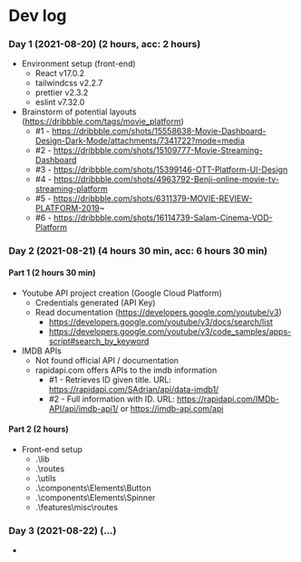 # Dev log

### Day 1 (2021-08-20) (2 hours, acc: 2 hours)

* Environment setup (front-end)
  - React v17.0.2
  - tailwindcss v2.2.7
  - prettier v2.3.2
  - eslint v7.32.0
* Brainstorm of potential layouts (https://dribbble.com/tags/movie_platform)
  - #1 - https://dribbble.com/shots/15558638-Movie-Dashboard-Design-Dark-Mode/attachments/7341722?mode=media
  - #2 - https://dribbble.com/shots/15109777-Movie-Streaming-Dashboard
  - #3 - https://dribbble.com/shots/15399146-OTT-Platform-UI-Design
  - #4 - https://dribbble.com/shots/4963792-Benji-online-movie-tv-streaming-platform
  - #5 - https://dribbble.com/shots/6311379-MOVIE-REVIEW-PLATFORM-2019~
  - #6 - https://dribbble.com/shots/16114739-Salam-Cinema-VOD-Platform


### Day 2 (2021-08-21) (4 hours 30 min, acc: 6 hours 30 min)

#### Part 1 (2 hours 30 min)

* Youtube API project creation (Google Cloud Platform)
  - Credentials generated (API Key)
  - Read documentation (https://developers.google.com/youtube/v3)
    - https://developers.google.com/youtube/v3/docs/search/list
    - https://developers.google.com/youtube/v3/code_samples/apps-script#search_by_keyword
* IMDB APIs
  - Not found official API / documentation
  - rapidapi.com offers APIs to the imdb information
    - #1 - Retrieves ID given title. URL: https://rapidapi.com/SAdrian/api/data-imdb1/
    - #2 - Full information with ID. URL: https://rapidapi.com/IMDb-API/api/imdb-api1/ or https://imdb-api.com/api

#### Part 2 (2 hours)

* Front-end setup
  - .\lib
  - .\routes
  - .\utils
  - .\components\Elements\Button
  - .\components\Elements\Spinner
  - .\features\misc\routes

### Day 3 (2021-08-22) (...)

* 
